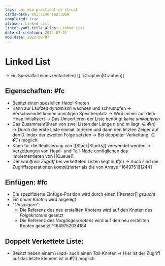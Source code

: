 ```yaml
---
tags: uni dsa practical-cs struct
cards-deck: Uni::Courses::DSA
completed: true
aliases: Linked List
linter-yaml-title-alias: Linked List
date-of-creation: 2022-07-21
mod-date: 2022-09-07
---
```


# Linked List
→ Ein Spezialfall eines (entarteten) [[../Graphen|Graphen]]

## Eigenschaften: #fc
- Besitzt einen speziellen *Head*-Knoten
- Kann zur Laufzeit *dynamisch* wachsen und schrumpfen
	→ Verschwendet keinen unnötigen Speicherplatz
	→ Wird immer auf dem Heap initialisiert
	→ Das Umsortieren der Liste benötigt *keine umkopieren*
- Das Zusammenführen von zwei Listen der Länge $n$ und $m$ liegt $\in\mathbfcal{O}(n)$
	→ Durch die erste Liste einmal iterieren und dann den letzten Zeiger auf den 0. Index der zweiten Folge setzten
	→ Bei doppelter Verkettung $\in\mathbfcal{O}(1)$ möglich
- Kann für die Realisierung von [[Stack|Stacks]] verwendet werden
	→ Verkettungen von Head- und Tail-Node ermöglichen das Implementieren von [[Queue]]
- Der *wahlfreie Zugriff* bei verketteten Listen liegt in $\mathbfcal{O}(n)$
	→ Auch sind die Zugriffsoperationen *komplizierter* als die von Arrays
^1649751812441

## Einfügen: #fc
- Die spezifizierte Einfüge-Position wird durch einen [[Iterator]] *gesucht*
- Ein *neuer Knoten* wird angelegt
- "*Umzeigern*":
	- Die Referenz des neu erstellten Knotens wird auf den Knoten des *Folgeknotens* gesetzt
	- Die Referenz des *Vorgängerknotens* wird auf den neu erstellten Knoten gesetzt
^1649752034184

## Doppelt Verkettete Liste:
- Besitzt neben einem *Head*- auch einen *Tail*-Knoten
	→ Hier ist der Zugriff auf das letzte Element ist in $\mathbfcal{O}(1)$ möglich
